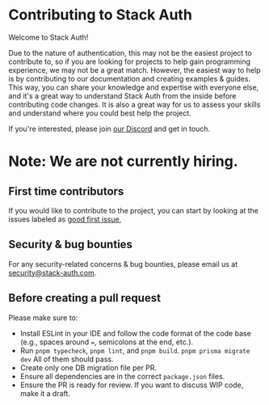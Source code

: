 # Contributing to Stack Auth

Welcome to Stack Auth!

Due to the nature of authentication, this may not be the easiest project to contribute to, so if you are looking for projects to help gain programming experience, we may not be a great match. However, the easiest way to help is by contributing to our documentation and creating examples & guides. This way, you can share your knowledge and expertise with everyone else, and it's a great way to understand Stack Auth from the inside before contributing code changes. It is also a great way for us to assess your skills and understand where you could best help the project.

If you're interested, please join [our Discord](https://discord.stack-auth.com) and get in touch.

# Note: We are not currently hiring.

## First time contributors

If you would like to contribute to the project, you can start by looking at the issues labeled as [good first issue](https://github.com/stack-auth/stack/issues?q=is%3Aissue+is%3Aopen+label%3A%22good+first+issue%22),


## Security & bug bounties

For any security-related concerns & bug bounties, please email us at [security@stack-auth.com](mailto:security@stack-auth.com).


## Before creating a pull request

Please make sure to:

- Install ESLint in your IDE and follow the code format of the code base (e.g., spaces around `=`, semicolons at the end, etc.).
- Run `pnpm typecheck`, `pnpm lint`, and `pnpm build`. `pnpm prisma migrate dev` All of them should pass.
- Create only one DB migration file per PR.
- Ensure all dependencies are in the correct `package.json` files.
- Ensure the PR is ready for review. If you want to discuss WIP code, make it a draft.
